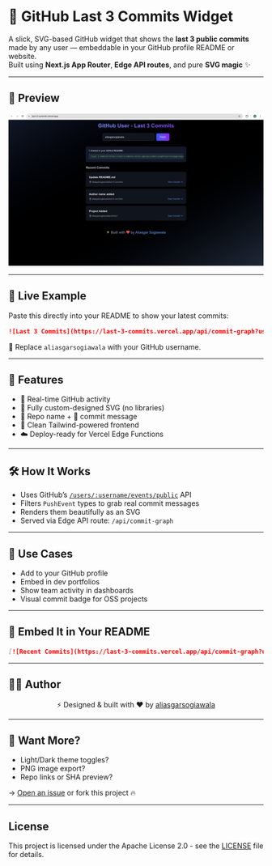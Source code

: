# 🧠 GitHub Last 3 Commits Widget

A slick, SVG-based GitHub widget that shows the **last 3 public commits** made by any user — embeddable in your GitHub profile README or website.  
Built using **Next.js App Router**, **Edge API routes**, and pure **SVG magic** ✨

---

## 📸 Preview

<p align="center">
  <img src="/Screenshot 2025-05-04 at 12.36.45.png" width="600" alt="GitHub Last 3 Commits SVG Example" />
</p>

---

## 🚀 Live Example

Paste this directly into your README to show your latest commits:

```md
![Last 3 Commits](https://last-3-commits.vercel.app/api/commit-graph?user=aliasgarsogiawala)
````

🔗 Replace `aliasgarsogiawala` with your GitHub username.

---

## 🔌 Features

* 🎯 Real-time GitHub activity
* 🎨 Fully custom-designed SVG (no libraries)
* 📁 Repo name + 📝 commit message
* 🧵 Clean Tailwind-powered frontend
* ☁️ Deploy-ready for Vercel Edge Functions

---

## 🛠️ How It Works

* Uses GitHub’s [`/users/:username/events/public`](https://docs.github.com/en/rest/activity/events) API
* Filters `PushEvent` types to grab real commit messages
* Renders them beautifully as an SVG
* Served via Edge API route: `/api/commit-graph`


---

## 🧠 Use Cases

* Add to your GitHub profile
* Embed in dev portfolios
* Show team activity in dashboards
* Visual commit badge for OSS projects

---

## 📎 Embed It in Your README

```md
[![Recent Commits](https://last-3-commits.vercel.app/api/commit-graph?user=yourusername)](https://github.com/yourusername)
```

---

## 🧑‍🎨 Author

<p align="center">
  ⚡ Designed & built with ❤️ by <a href="https://github.com/aliasgarsogiawala">aliasgarsogiawala</a>
</p>

---

## 🧪 Want More?

* Light/Dark theme toggles?
* PNG image export?
* Repo links or SHA preview?

→ [Open an issue](https://github.com/aliasgarsogiawala) or fork this project 🔥

---

## License

This project is licensed under the Apache License 2.0 - see the [LICENSE](LICENSE) file for details.
